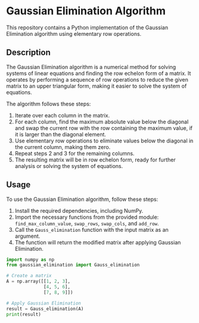 # Gaussian Elimination Algorithm

This repository contains a Python implementation of the Gaussian Elimination algorithm using elementary row operations.

## Description

The Gaussian Elimination algorithm is a numerical method for solving systems of linear equations and finding the row echelon form of a matrix. It operates by performing a sequence of row operations to reduce the given matrix to an upper triangular form, making it easier to solve the system of equations.

The algorithm follows these steps:

1. Iterate over each column in the matrix.
2. For each column, find the maximum absolute value below the diagonal and swap the current row with the row containing the maximum value, if it is larger than the diagonal element.
3. Use elementary row operations to eliminate values below the diagonal in the current column, making them zero.
4. Repeat steps 2 and 3 for the remaining columns.
5. The resulting matrix will be in row echelon form, ready for further analysis or solving the system of equations.

## Usage

To use the Gaussian Elimination algorithm, follow these steps:

1. Install the required dependencies, including NumPy.
2. Import the necessary functions from the provided module: `find_max_column_value`, `swap_rows`, `swap_cols`, and `add_row`.
3. Call the `Gauss_elimination` function with the input matrix as an argument.
4. The function will return the modified matrix after applying Gaussian Elimination.

```python
import numpy as np
from gaussian_elimination import Gauss_elimination

# Create a matrix
A = np.array([[1, 2, 3],
              [4, 5, 6],
              [7, 8, 9]])

# Apply Gaussian Elimination
result = Gauss_elimination(A)
print(result)
